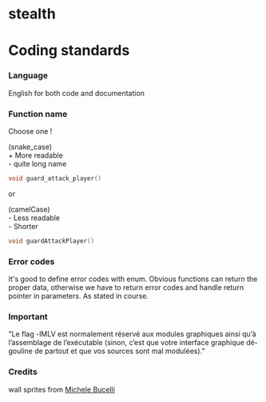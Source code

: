# stealth

# Coding standards

### Language
English for both code and documentation


### Function name 
Choose one !

(snake_case)<br>
<span>+ More readable</span><br> 
<span>- quite long name</span>
```c 
void guard_attack_player()
```

or

(camelCase)<br>
<span>- Less readable</span><br>
<span>- Shorter</span>
```c
void guardAttackPlayer()
```

### Error codes 
It's good to define error codes with enum.
Obvious functions can return the proper data, 
otherwise we have to return error codes and handle return pointer in parameters. 
As stated in course.  


### Important
"Le flag -lMLV est normalement réservé aux modules graphiques
ainsi qu’à l’assemblage de l’exécutable (sinon, c’est que votre interface graphique dé-
gouline de partout et que vos sources sont mal modulées)."


### Credits

wall sprites from [Michele Bucelli](https://opengameart.org/users/buch)